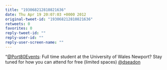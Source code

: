 ```yaml
---
title: "193068212810821636"
date: Thu Apr 19 20:07:03 +0000 2012
original-tweet-id: "193068212810821636"
retweets: 0
favorites: 0
reply-tweet-id: ""
reply-user-id: ""
reply-user-screen-name: ""
---
```

“<a href="https://twitter.com/Port80Events">@Port80Events</a>: Full time student at the University of Wales Newport? Stay tuned for how you can attend for free (limited spaces) <a href="https://twitter.com/dseadon">@dseadon</a>

